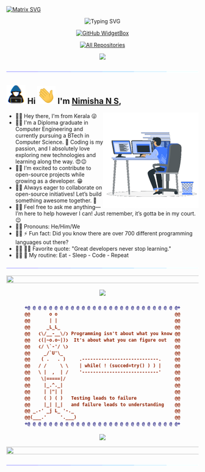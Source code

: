  [![Matrix SVG](https://raw.githubusercontent.com/rodrigograca31/rodrigograca31/master/matrix.svg)](https://github.com/nimisha-n-s)
<div align="center">
   
![Typing SVG](https://readme-typing-svg.herokuapp.com?font=ROBOT&size=25&color=39FF14&background=000000&center=true&vCenter=true&width=490&lines=HI+I'm+NIMISHA+N+S;Welcome+to+my+GitHub+profile...!;Nice+to+meet+you..!)

</div>
<div align="center">


[![GitHub WidgetBox](https://github-widgetbox.vercel.app/api/profile?username=Nimisha-n-s&data=followers,repositories,stars,commits&theme=nautilus)](https://github.com/Nimisha-n-s)

<a href="https://github.com/Nimisha-n-s?tab=repositories"><img alt="All Repositories" title="All Repositories" src="https://custom-icon-badges.herokuapp.com/badge/-All%20Repos-2962FF?style=for-the-badge&logoColor=white&logo=repo"/></a>

<a href="https://github.com/Nimisha-n-s/Nimisha-n-s">
<img src="https://profile-counter.glitch.me/{Nimisha-n-s}/count.svg"></a>
</div>
<br>

<img src="https://raw.githubusercontent.com/Ajayos/Ajayos/master/gif/loading.gif">

## <picture><img src = "https://raw.githubusercontent.com/Ajayos/Ajayos/master/gif/about_me.gif" width = 50px></picture> Hi&nbsp;<a href="Hey"><img src="https://raw.githubusercontent.com/Ajayos/Ajayos/master/gif/Hi.gif" width="48px"></a> I'm [Nimisha N S](https://github.com/Nimisha-n-s),

<picture> <img align="right" src="https://raw.githubusercontent.com/Ajayos/Ajayos/master/gif/Right_Side.gif" width = 250px></picture>

- 👩‍💻 Hey there, I'm from Kerala 😜  
- 👩‍💻 I'm a Diploma graduate in Computer Engineering and currently pursuing a BTech in Computer Science. 🚀 Coding is my passion, and I absolutely love exploring new technologies and learning along the way. 😍😉  
- 👩‍💻 I’m excited to contribute to open-source projects while growing as a developer. 😁  
- 👩‍💻 Always eager to collaborate on open-source initiatives! Let’s build something awesome together. 👯  
- 👩‍💻 Feel free to ask me anything—I’m here to help however I can! Just remember, it’s gotta be in my court. 😉  
- 👩‍💻 Pronouns: He/Him/We  
- 👩‍💻 ⚡ Fun fact: Did you know there are over 700 different programming languages out there?  
- 👩‍💻 💪🏼 Favorite quote: "Great developers never stop learning."  
- 👩‍💻 🔄 My routine: Eat - Sleep - Code - Repeat


<img src="https://raw.githubusercontent.com/Ajayos/Ajayos/master/gif/loading.gif">
<p align="center">
<img src="https://i.imgur.com/dBaSKWF.gif" height="20" width="1000">
<p align="center">
<img src="https://capsule-render.vercel.app/api?type=shark&height=30&section=header&reversal=false&color=0:b579da,100:79da7f">
</p></p>
<h4 align="center">

```diff
+@ @ @ @ @ @ @ @ @ @ @ @ @ @ @ @ @ @ @ @ @ @ @ @ @ @ @ @+
@@       o o                                           @@
@@       | |                                           @@
@@      _L_L_                                          @@
@@   ❮\/__-__\/❯ Programming isn't about what you know @@
@@   ❮(|~o.o~|)❯  It's about what you can figure out   @@
@@   ❮/ \`-'/ \❯                                       @@
@@     _/`U'\_                                         @@
@@    ( .   . )     .----------------------------.     @@
@@   / /     \ \    | while( ! (succed=try() ) ) |     @@
@@   \ |  ,  | /    '----------------------------'     @@
@@    \|=====|/                                        @@
@@     |_.^._|                                         @@
@@     | |"| |                                         @@
@@     ( ) ( )   Testing leads to failure              @@
@@     |_| |_|   and failure leads to understanding    @@
@@ _.-' _j L_ '-._                                     @@
@@(___.'     '.___)                                    @@
+@ @ @ @ @ @ @ @ @ @ @ @ @ @ @ @ @ @ @ @ @ @ @ @ @ @ @ @+
```
</h4>


<p align="center">
<img src="https://capsule-render.vercel.app/api?type=shark&height=30&section=footer&reversal=false&color=0:b579da,100:79da7f">
</p>
<p align="center">
   <img src="https://i.imgur.com/dBaSKWF.gif" height="20" width="1000">
 </p>
 
<img src="https://raw.githubusercontent.com/Ajayos/Ajayos/master/gif/loading.gif">

